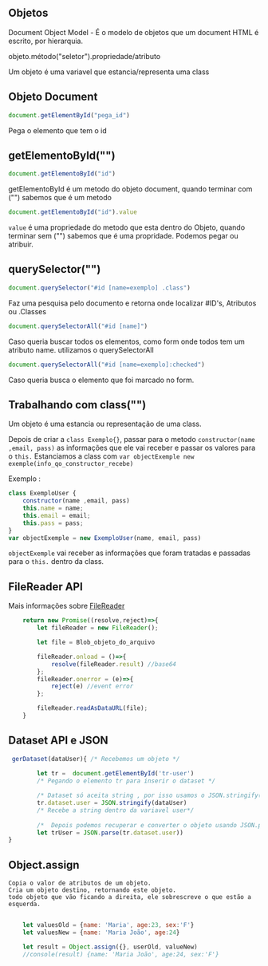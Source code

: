 ## Objetos

Document Object Model - É o modelo de objetos que um document HTML é escrito, por hierarquia.

objeto.método("seletor").propriedade/atributo

Um objeto é uma variavel que estancia/representa uma class

## Objeto Document

~~~Javascript
document.getElementById("pega_id")
~~~
Pega o elemento que tem o id

## getElementoById("")

~~~Javascript
document.getElementoById("id")
~~~
getElementoById é um metodo do objeto document, quando terminar com ("") sabemos que é um metodo

~~~Javascript
document.getElementoById("id").value
~~~

`value` é uma propriedade do metodo que esta dentro do Objeto, quando terminar sem ("") sabemos que é uma propridade.
Podemos pegar ou atribuir.


## querySelector("")

~~~Javascript
document.querySelector("#id [name=exemplo] .class")
~~~

Faz uma pesquisa pelo documento e retorna onde localizar #ID's, Atributos ou .Classes

~~~Javascript
document.querySelectorAll("#id [name]")
~~~

Caso queria buscar todos os elementos, como form onde todos tem um atributo name. utilizamos o querySelectorAll

~~~Javascript
document.querySelectorAll("#id [name=exemplo]:checked")
~~~

Caso queria busca o elemento que foi marcado no form.

## Trabalhando com class("")
Um objeto é uma estancia ou representação de uma class.

Depois de criar a `class Exemplo{}`, passar para o metodo `constructor(name ,email, pass)` as informações que ele vai receber e passar os valores para o `this.`
Estanciamos a class com `var objectExemple new exemple(info_qo_constructor_recebe)`

Exemplo :
~~~Javascript
class ExemploUser {
    constructor(name ,email, pass)
    this.name = name;
    this.email = email;
    this.pass = pass;
}
var objectExemple = new ExemploUser(name, email, pass)
~~~

`objectExemple` vai receber as informações que foram tratadas e passadas para o `this.` dentro da class.


## FileReader API
 Mais informações sobre [FileReader](https://developer.mozilla.org/pt-BR/docs/Web/API/FileReader)
~~~Javascript
    return new Promise((resolve,reject)=>{
        let fileReader = new FileReader();

        let file = Blob_objeto_do_arquivo

        fileReader.onload = ()=>{
            resolve(fileReader.result) //base64
        };
        fileReader.onerror = (e)=>{
            reject(e) //event error
        };

        fileReader.readAsDataURL(file);
    } 
~~~

## Dataset API e JSON
~~~Javascript
 gerDataset(dataUser){ /* Recebemos um objeto */
       
        let tr =  document.getElementById('tr-user')
        /* Pegando o elemento tr para inserir o dataset */

        /* Dataset só aceita string , por isso usamos o JSON.stringify() para converter o objeto em string*/
        tr.dataset.user = JSON.stringify(dataUser)
        /* Recebe a string dentro da variavel user*/
        
        /*  Depois podemos recuperar e converter o objeto usando JSON.parse() */  
        let trUser = JSON.parse(tr.dataset.user))
}
~~~

## Object.assign
    Copia o valor de atributos de um objeto.
    Cria um objeto destino, retornando este objeto.
    todo objeto que vão ficando a direita, ele sobrescreve o que estão a esquerda.
~~~Javascript

    let valuesOld = {name: 'Maria', age:23, sex:'F'}
    let valuesNew = {name: 'Maria João', age:24}

    let result = Object.assign({}, userOld, valueNew)
    //console(result) {name: 'Maria João', age:24, sex:'F'}

~~~
